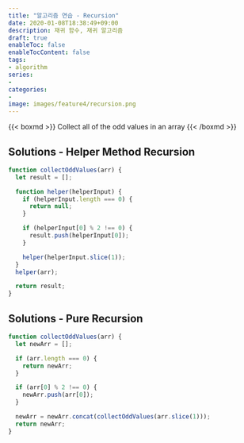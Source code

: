 ```yaml
---
title: "알고리즘 연습 - Recursion"
date: 2020-01-08T18:38:49+09:00
description: 재귀 함수, 재귀 알고리즘
draft: true
enableToc: false
enableTocContent: false
tags:
- algorithm
series:
-
categories:
-
image: images/feature4/recursion.png
---
```


{{< boxmd >}}
Collect all of the odd values in an array
{{< /boxmd >}}

## Solutions - Helper Method Recursion

```javascript
function collectOddValues(arr) {
  let result = [];

  function helper(helperInput) {
    if (helperInput.length === 0) {
      return null;
    }

    if (helperInput[0] % 2 !== 0) {
      result.push(helperInput[0]);
    }

    helper(helperInput.slice(1));
  }
  helper(arr);

  return result;
}
```

## Solutions - Pure Recursion

```javascript
function collectOddValues(arr) {
  let newArr = [];

  if (arr.length === 0) {
    return newArr;
  }

  if (arr[0] % 2 !== 0) {
    newArr.push(arr[0]);
  }

  newArr = newArr.concat(collectOddValues(arr.slice(1)));
  return newArr;
}
```

